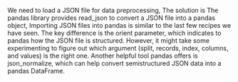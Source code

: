 We need to load a JSON file for data preprocessing, The solution is The pandas library provides read_json to convert a JSON file into a pandas object, Importing JSON files into pandas is similar to the last few recipes we have seen. The key difference is
the orient parameter, which indicates to pandas how the JSON file is structured. However, it might take some experimenting to figure out which argument (split, records, index, columns, and values)
is the right one. Another helpful tool pandas offers is json_normalize, which can help convert semistructured JSON data into a pandas DataFrame.
